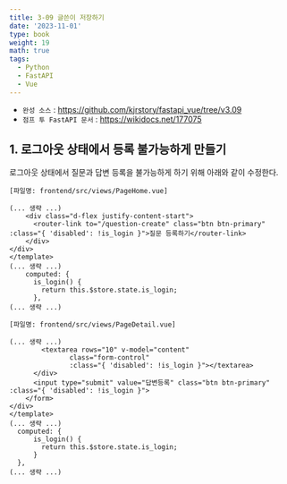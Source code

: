 ```yaml
---
title: 3-09 글쓴이 저장하기
date: '2023-11-01'
type: book
weight: 19
math: true
tags:
  - Python
  - FastAPI
  - Vue
---
```


- `완성 소스` : https://github.com/kjrstory/fastapi_vue/tree/v3.09
- `점프 투 FastAPI 문서` : https://wikidocs.net/177075


## 1. 로그아웃 상태에서 등록 불가능하게 만들기

로그아웃 상태에서 질문과 답변 등록을 불가능하게 하기 위해 아래와 같이 수정한다.

`[파일명: frontend/src/views/PageHome.vue]`
```vue{hl_line=[2, "8-10" ]}
(... 생략 ...)
    <div class="d-flex justify-content-start">
      <router-link to="/question-create" class="btn btn-primary" :class="{ 'disabled': !is_login }">질문 등록하기</router-link>
    </div>  
</div>    
</template>
(... 생략 ...)
    computed: {
      is_login() {
        return this.$store.state.is_login;
      },
(... 생략 ...)
```

`[파일명: frontend/src/views/PageDetail.vue]`
```vue{hl_line=[4,6, "12-14" ]}
(... 생략 ...)
        <textarea rows="10" v-model="content" 
               class="form-control"
               :class="{ 'disabled': !is_login }"></textarea>
      </div>
      <input type="submit" value="답변등록" class="btn btn-primary" :class="{ 'disabled': !is_login }">
    </form>
</div>
</template>
(... 생략 ...)
  computed: {
      is_login() {
        return this.$store.state.is_login;
      }
  },
(... 생략 ...)
```
